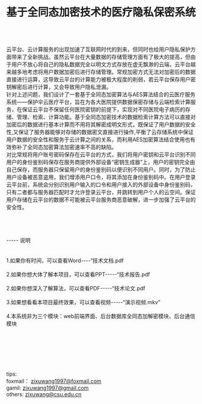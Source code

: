 # 基于全同态加密技术的医疗隐私保密系统
<br>
<br>
<br>
 云平台、云计算服务的出现加速了互联网时代的到来，但同时也给用户隐私保护方面带来了全新挑战。虽然云平台在大量数据的存储管理方面有了极大的提高，但由于用户不放心将自己的隐私数据完全以明文方式存放在虚无飘渺的云端，云平台越来越多地考虑将用户数据加密后进行存储管理。常规加密方式无法对加密后的数据直接进行运算，这导致云平台的计算能力被极大程度的削弱，若云平台保存用户密钥解密后进行计算，又会导致用户隐私泄漏。<br>
 针对上述问题，我们设计了一套基于全同态加密算法与AES算法结合的云医疗服务系统——保护伞云医疗平台，旨在为各大医院提供数据保密存储与云端检索计算服务，在保证云平台不保留任何医院密钥的前提下，实现对不同医院电子病历的存储、管理、检索、计算功能。基于全同态加密技术的数据检索计算方法可以直接对加密后的数据进行基本计算而不用将其解密成明文形式，既保证了用户数据的安全性,又保证了服务器能够对存储的数据密文直接进行操作,平衡了云存储系统中保证用户数据的安全性和服务于云计算之间的关系，而利用AES加密算法结合使用也有效弥补了全同态加密算法加密速率不高的缺陷。<br>
 对比常规将用户账号密码保存在云平台的方式，我们将用户密钥和云平台识别不同用户的身份鉴别码保存在服务商提供外部设备“密钥生成器”上，用户的密钥完全由自己保存，而服务器只保留用户的身份鉴别码以便识别不同用户。同时，为了防止用户设备被恶意盗用，我们增添用户口令，将其添加在身份鉴别码中。在用户登录云平台前，系统会分别识别用户输入的口令和用户接入的外部设备中身份鉴别码，只有二者都与服务器匹配时才允许登录云平台，并跳转到用户个人的云空间。保证用户存储在云平台的数据不可能被云平台服务商恶意破解，进一步加强了云平台的安全性。<br>
<br>
<br>
<br>
<br>
-----
说明<br><br>
<br>
1.如果你有时间，可以查看Word----“技术文档.pdf<br><br>
2.如果你想大体了解本项目，可以查看PPT-----“技术报告.pdf<br><br>
2.如果你想深入了解算法，可以查看PDF-----“技术论文.pdf<br><br>
3.如果想看看本项目最终效果，可以查看视频-----“演示视频.mkv”<br><br>
4.本系统非为三个模块：web前端界面、后台数据库全同态加解密模块、后台通信模块<br><br>
<br><br><br><br><br>






tips:<br>
foxmail：  zixuwang1997@foxmail.com<br>
gamil:     zixuwang1997@gmail.com<br>
others:    zixuwang@csu.edu.cn<br>
